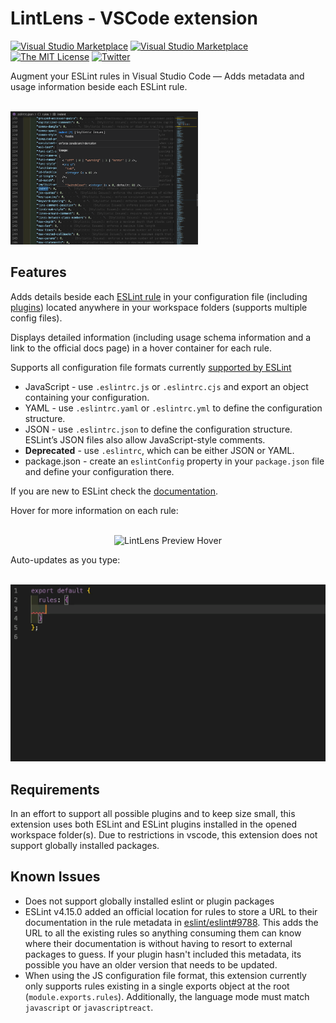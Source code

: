 # LintLens - VSCode extension

[![Visual Studio Marketplace](https://img.shields.io/vscode-marketplace/v/ghmcadams.lintlens.svg)](https://marketplace.visualstudio.com/items?itemName=ghmcadams.lintlens)
[![Visual Studio Marketplace](https://vsmarketplacebadge.apphb.com/installs-short/ghmcadams.lintlens.svg?style=flat-square)](https://marketplace.visualstudio.com/items?itemName=ghmcadams.lintlens)
[![The MIT License](https://img.shields.io/badge/license-MIT-orange.svg?style=flat-square)](http://opensource.org/licenses/MIT)
[![Twitter](https://img.shields.io/twitter/url?style=social&url=https%3A%2F%2Fimg.shields.io%2Ftwitter%2Furl%3Furl%3Dhttps%253A%252F%252Fgithub.com%252Fghmcadams%252Fvscode-lintlens%252F)](https://twitter.com/intent/tweet?text=Wow:&url=https%3A%2F%2Fgithub.com%2Fghmcadams%2Fvscode-lintlens%2F)

Augment your ESLint rules in Visual Studio Code — Adds metadata and usage information beside each ESLint rule.

<p align="left">
  <br />
  <img src="https://raw.githubusercontent.com/ghmcadams/vscode-lintlens/master/images/lintlens-screenshot-hover.png" alt="LintLens Screenshot" width="300px" />
  <br />
</p>

## Features

Adds details beside each [ESLint rule](https://eslint.org/docs/rules/) in your configuration file (including [plugins](https://www.npmjs.com/search?q=eslint-plugin-&ranking=popularity)) located anywhere in your workspace folders (supports multiple config files).

Displays detailed information (including usage schema information and a link to the official docs page) in a hover container for each rule.

Supports all configuration file formats currently [supported by ESLint](https://eslint.org/docs/user-guide/configuring#configuration-file-formats)

- JavaScript - use `.eslintrc.js` or `.eslintrc.cjs` and export an object containing your configuration.
- YAML - use `.eslintrc.yaml` or `.eslintrc.yml` to define the configuration structure.
- JSON - use `.eslintrc.json` to define the configuration structure. ESLint’s JSON files also allow JavaScript-style comments.
- **Deprecated** - use `.eslintrc`, which can be either JSON or YAML.
- package.json - create an `eslintConfig` property in your `package.json` file and define your configuration there.

If you are new to ESLint check the [documentation](http://eslint.org/).  

Hover for more information on each rule:

<p align="center">
  <br />
  <img src="https://raw.githubusercontent.com/ghmcadams/vscode-lintlens/master/images/lintlens-preview-hover.gif" alt="LintLens Preview Hover" width="600px" />
  <br />
</p>


Auto-updates as you type:

<p align="center">
  <br />
  <img src="https://raw.githubusercontent.com/ghmcadams/vscode-lintlens/master/images/lintlens-preview-main.gif" alt="LintLens Preview Main" width="600px" />
  <br />
</p>


## Requirements

In an effort to support all possible plugins and to keep size small, this extension uses both ESLint and ESLint plugins installed in the opened workspace folder(s).  Due to restrictions in vscode, this extension does not support globally installed packages.

## Known Issues

- Does not support globally installed eslint or plugin packages
- ESLint v4.15.0 added an official location for rules to store a URL to their documentation in the rule metadata in [eslint/eslint#9788](https://github.com/eslint/eslint/pull/9788). This adds the URL to all the existing rules so anything consuming them can know where their documentation is without having to resort to external packages to guess.  If your plugin hasn't included this metadata, its possible you have an older version that needs to be updated.
- When using the JS configuration file format, this extension currently only supports rules existing
  in a single exports object at the root (`module.exports.rules`). Additionally, the language mode
  must match `javascript` or `javascriptreact`.

